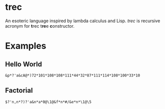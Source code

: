 # trec
An esoteric language inspired by lambda calculus and Lisp.
*trec* is recursive acronym for **t**rec t**re**e **c**onstructor.  

# Examples
## Hello World
`&p*?'a&cA@*)72*101*108*108*111*44*32*87*111*114*108*100*33*10`  

## Factorial
`$?'n,n*?)?'a&n*a*0@\1@&f*n*#/&e*n*\1@\5`
